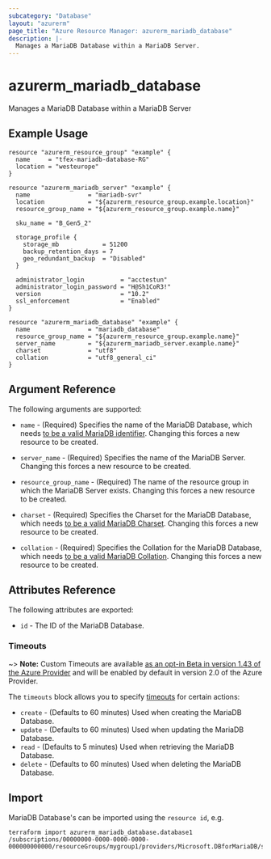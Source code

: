```yaml
---
subcategory: "Database"
layout: "azurerm"
page_title: "Azure Resource Manager: azurerm_mariadb_database"
description: |-
  Manages a MariaDB Database within a MariaDB Server.
---
```


# azurerm_mariadb_database

Manages a MariaDB Database within a MariaDB Server

## Example Usage

```hcl
resource "azurerm_resource_group" "example" {
  name     = "tfex-mariadb-database-RG"
  location = "westeurope"
}

resource "azurerm_mariadb_server" "example" {
  name                = "mariadb-svr"
  location            = "${azurerm_resource_group.example.location}"
  resource_group_name = "${azurerm_resource_group.example.name}"

  sku_name = "B_Gen5_2"

  storage_profile {
    storage_mb            = 51200
    backup_retention_days = 7
    geo_redundant_backup  = "Disabled"
  }

  administrator_login          = "acctestun"
  administrator_login_password = "H@Sh1CoR3!"
  version                      = "10.2"
  ssl_enforcement              = "Enabled"
}

resource "azurerm_mariadb_database" "example" {
  name                = "mariadb_database"
  resource_group_name = "${azurerm_resource_group.example.name}"
  server_name         = "${azurerm_mariadb_server.example.name}"
  charset             = "utf8"
  collation           = "utf8_general_ci"
}
```

## Argument Reference

The following arguments are supported:

* `name` - (Required) Specifies the name of the MariaDB Database, which needs [to be a valid MariaDB identifier](https://mariadb.com/kb/en/library/identifier-names/). Changing this forces a
    new resource to be created.

* `server_name` - (Required) Specifies the name of the MariaDB Server. Changing this forces a new resource to be created.

* `resource_group_name` - (Required) The name of the resource group in which the MariaDB Server exists. Changing this forces a new resource to be created.

* `charset` - (Required) Specifies the Charset for the MariaDB Database, which needs [to be a valid MariaDB Charset](https://mariadb.com/kb/en/library/setting-character-sets-and-collations). Changing this forces a new resource to be created.

* `collation` - (Required) Specifies the Collation for the MariaDB Database, which needs [to be a valid MariaDB Collation](https://mariadb.com/kb/en/library/setting-character-sets-and-collations). Changing this forces a new resource to be created.

## Attributes Reference

The following attributes are exported:

* `id` - The ID of the MariaDB Database.

### Timeouts

~> **Note:** Custom Timeouts are available [as an opt-in Beta in version 1.43 of the Azure Provider](/docs/providers/azurerm/guides/2.0-beta.html) and will be enabled by default in version 2.0 of the Azure Provider.

The `timeouts` block allows you to specify [timeouts](https://www.terraform.io/docs/configuration/resources.html#timeouts) for certain actions:

* `create` - (Defaults to 60 minutes) Used when creating the MariaDB Database.
* `update` - (Defaults to 60 minutes) Used when updating the MariaDB Database.
* `read` - (Defaults to 5 minutes) Used when retrieving the MariaDB Database.
* `delete` - (Defaults to 60 minutes) Used when deleting the MariaDB Database.

## Import

MariaDB Database's can be imported using the `resource id`, e.g.

```shell
terraform import azurerm_mariadb_database.database1 /subscriptions/00000000-0000-0000-0000-000000000000/resourceGroups/mygroup1/providers/Microsoft.DBforMariaDB/servers/server1/databases/database1
```
